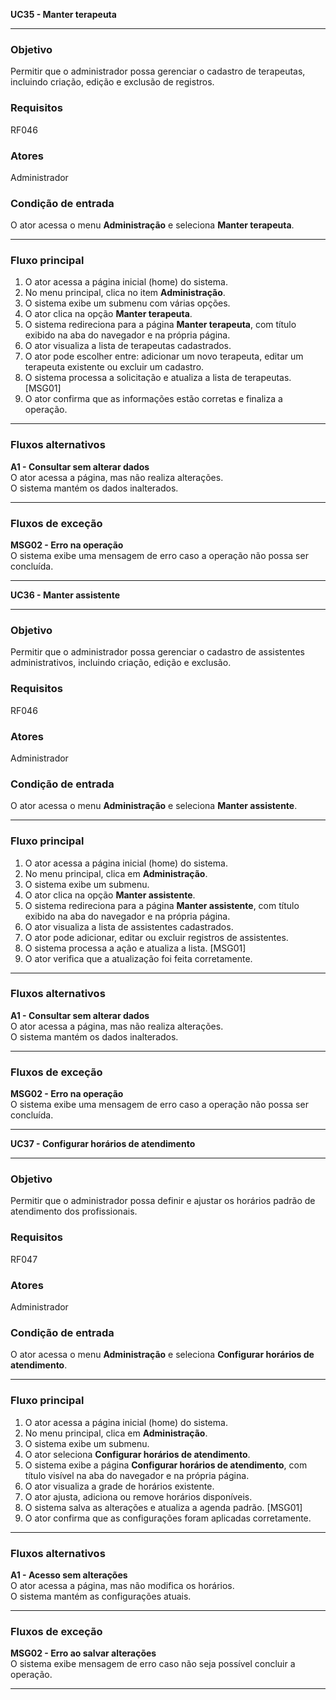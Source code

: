 **UC35 - Manter terapeuta**

---

### Objetivo  
Permitir que o administrador possa gerenciar o cadastro de terapeutas, incluindo criação, edição e exclusão de registros.

### Requisitos  
RF046

### Atores  
Administrador

### Condição de entrada  
O ator acessa o menu **Administração** e seleciona **Manter terapeuta**.

---

### Fluxo principal  

1. O ator acessa a página inicial (home) do sistema.  
2. No menu principal, clica no item **Administração**.  
3. O sistema exibe um submenu com várias opções.  
4. O ator clica na opção **Manter terapeuta**.  
5. O sistema redireciona para a página **Manter terapeuta**, com título exibido na aba do navegador e na própria página.  
6. O ator visualiza a lista de terapeutas cadastrados.  
7. O ator pode escolher entre: adicionar um novo terapeuta, editar um terapeuta existente ou excluir um cadastro.  
8. O sistema processa a solicitação e atualiza a lista de terapeutas. [MSG01]  
9. O ator confirma que as informações estão corretas e finaliza a operação.

---

### Fluxos alternativos  

**A1 - Consultar sem alterar dados**  
O ator acessa a página, mas não realiza alterações.  
O sistema mantém os dados inalterados.

---

### Fluxos de exceção  

**MSG02 - Erro na operação**  
O sistema exibe uma mensagem de erro caso a operação não possa ser concluída.

---

**UC36 - Manter assistente**

---

### Objetivo  
Permitir que o administrador possa gerenciar o cadastro de assistentes administrativos, incluindo criação, edição e exclusão.

### Requisitos  
RF046

### Atores  
Administrador

### Condição de entrada  
O ator acessa o menu **Administração** e seleciona **Manter assistente**.

---

### Fluxo principal  

1. O ator acessa a página inicial (home) do sistema.  
2. No menu principal, clica em **Administração**.  
3. O sistema exibe um submenu.  
4. O ator clica na opção **Manter assistente**.  
5. O sistema redireciona para a página **Manter assistente**, com título exibido na aba do navegador e na própria página.  
6. O ator visualiza a lista de assistentes cadastrados.  
7. O ator pode adicionar, editar ou excluir registros de assistentes.  
8. O sistema processa a ação e atualiza a lista. [MSG01]  
9. O ator verifica que a atualização foi feita corretamente.

---

### Fluxos alternativos  

**A1 - Consultar sem alterar dados**  
O ator acessa a página, mas não realiza alterações.  
O sistema mantém os dados inalterados.

---

### Fluxos de exceção  

**MSG02 - Erro na operação**  
O sistema exibe uma mensagem de erro caso a operação não possa ser concluída.

---

**UC37 - Configurar horários de atendimento**

---

### Objetivo  
Permitir que o administrador possa definir e ajustar os horários padrão de atendimento dos profissionais.

### Requisitos  
RF047

### Atores  
Administrador

### Condição de entrada  
O ator acessa o menu **Administração** e seleciona **Configurar horários de atendimento**.

---

### Fluxo principal  

1. O ator acessa a página inicial (home) do sistema.  
2. No menu principal, clica em **Administração**.  
3. O sistema exibe um submenu.  
4. O ator seleciona **Configurar horários de atendimento**.  
5. O sistema exibe a página **Configurar horários de atendimento**, com título visível na aba do navegador e na própria página.  
6. O ator visualiza a grade de horários existente.  
7. O ator ajusta, adiciona ou remove horários disponíveis.  
8. O sistema salva as alterações e atualiza a agenda padrão. [MSG01]  
9. O ator confirma que as configurações foram aplicadas corretamente.

---

### Fluxos alternativos  

**A1 - Acesso sem alterações**  
O ator acessa a página, mas não modifica os horários.  
O sistema mantém as configurações atuais.

---

### Fluxos de exceção  

**MSG02 - Erro ao salvar alterações**  
O sistema exibe mensagem de erro caso não seja possível concluir a operação.

---

